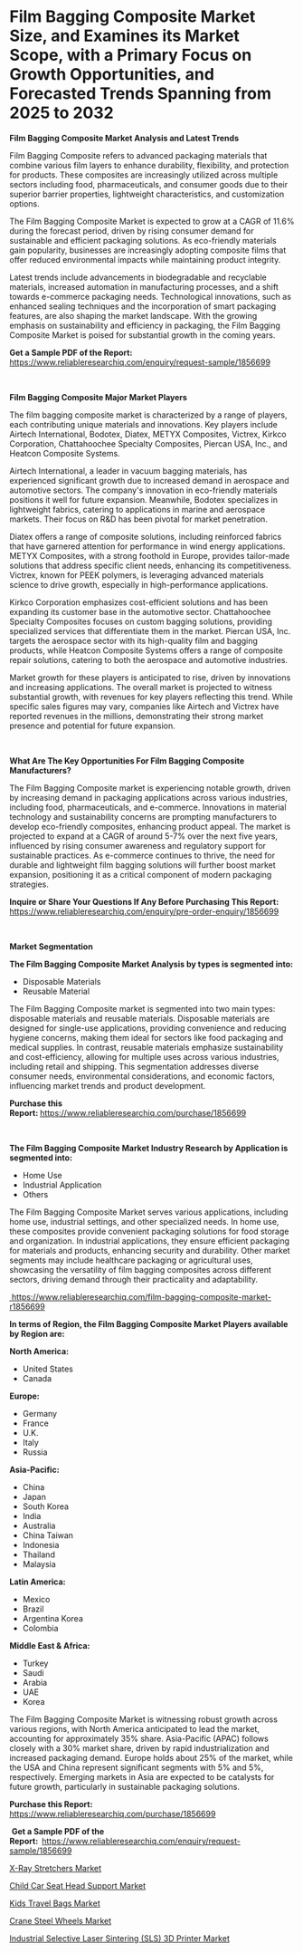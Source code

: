 <p><h1>Film Bagging Composite Market Size, and Examines its Market Scope, with a Primary Focus on Growth Opportunities, and Forecasted Trends Spanning from 2025 to 2032</h1></p><p><strong>Film Bagging Composite Market Analysis and Latest Trends</strong></p>
<p><p>Film Bagging Composite refers to advanced packaging materials that combine various film layers to enhance durability, flexibility, and protection for products. These composites are increasingly utilized across multiple sectors including food, pharmaceuticals, and consumer goods due to their superior barrier properties, lightweight characteristics, and customization options.</p><p>The Film Bagging Composite Market is expected to grow at a CAGR of 11.6% during the forecast period, driven by rising consumer demand for sustainable and efficient packaging solutions. As eco-friendly materials gain popularity, businesses are increasingly adopting composite films that offer reduced environmental impacts while maintaining product integrity. </p><p>Latest trends include advancements in biodegradable and recyclable materials, increased automation in manufacturing processes, and a shift towards e-commerce packaging needs. Technological innovations, such as enhanced sealing techniques and the incorporation of smart packaging features, are also shaping the market landscape. With the growing emphasis on sustainability and efficiency in packaging, the Film Bagging Composite Market is poised for substantial growth in the coming years.</p></p>
<p><strong>Get a Sample PDF of the Report:&nbsp;</strong> <a href="https://www.reliableresearchiq.com/enquiry/request-sample/1856699?utm_campaign=1141&utm_medium=2&utm_source=Github&utm_content=ia&utm_term=08012025&utm_id=film-bagging-composite">https://www.reliableresearchiq.com/enquiry/request-sample/1856699</a></p>
<p>&nbsp;</p>
<p><strong>Film Bagging Composite Major Market Players</strong></p>
<p><p>The film bagging composite market is characterized by a range of players, each contributing unique materials and innovations. Key players include Airtech International, Bodotex, Diatex, METYX Composites, Victrex, Kirkco Corporation, Chattahoochee Specialty Composites, Piercan USA, Inc., and Heatcon Composite Systems.</p><p>Airtech International, a leader in vacuum bagging materials, has experienced significant growth due to increased demand in aerospace and automotive sectors. The company's innovation in eco-friendly materials positions it well for future expansion. Meanwhile, Bodotex specializes in lightweight fabrics, catering to applications in marine and aerospace markets. Their focus on R&D has been pivotal for market penetration.</p><p>Diatex offers a range of composite solutions, including reinforced fabrics that have garnered attention for performance in wind energy applications. METYX Composites, with a strong foothold in Europe, provides tailor-made solutions that address specific client needs, enhancing its competitiveness. Victrex, known for PEEK polymers, is leveraging advanced materials science to drive growth, especially in high-performance applications.</p><p>Kirkco Corporation emphasizes cost-efficient solutions and has been expanding its customer base in the automotive sector. Chattahoochee Specialty Composites focuses on custom bagging solutions, providing specialized services that differentiate them in the market. Piercan USA, Inc. targets the aerospace sector with its high-quality film and bagging products, while Heatcon Composite Systems offers a range of composite repair solutions, catering to both the aerospace and automotive industries.</p><p>Market growth for these players is anticipated to rise, driven by innovations and increasing applications. The overall market is projected to witness substantial growth, with revenues for key players reflecting this trend. While specific sales figures may vary, companies like Airtech and Victrex have reported revenues in the millions, demonstrating their strong market presence and potential for future expansion.</p></p>
<p>&nbsp;</p>
<p><strong>What Are The Key Opportunities For Film Bagging Composite Manufacturers?</strong></p>
<p><p>The Film Bagging Composite market is experiencing notable growth, driven by increasing demand in packaging applications across various industries, including food, pharmaceuticals, and e-commerce. Innovations in material technology and sustainability concerns are prompting manufacturers to develop eco-friendly composites, enhancing product appeal. The market is projected to expand at a CAGR of around 5-7% over the next five years, influenced by rising consumer awareness and regulatory support for sustainable practices. As e-commerce continues to thrive, the need for durable and lightweight film bagging solutions will further boost market expansion, positioning it as a critical component of modern packaging strategies.</p></p>
<p><strong>Inquire or Share Your Questions If Any Before Purchasing This Report:</strong> <a href="https://www.reliableresearchiq.com/enquiry/pre-order-enquiry/1856699?utm_campaign=1141&utm_medium=2&utm_source=Github&utm_content=ia&utm_term=08012025&utm_id=film-bagging-composite">https://www.reliableresearchiq.com/enquiry/pre-order-enquiry/1856699</a></p>
<p>&nbsp;</p>
<p><strong>Market Segmentation</strong></p>
<p><strong>The Film Bagging Composite Market Analysis by types is segmented into:</strong></p>
<p><ul><li>Disposable Materials</li><li>Reusable Material</li></ul></p>
<p><p>The Film Bagging Composite market is segmented into two main types: disposable materials and reusable materials. Disposable materials are designed for single-use applications, providing convenience and reducing hygiene concerns, making them ideal for sectors like food packaging and medical supplies. In contrast, reusable materials emphasize sustainability and cost-efficiency, allowing for multiple uses across various industries, including retail and shipping. This segmentation addresses diverse consumer needs, environmental considerations, and economic factors, influencing market trends and product development.</p></p>
<p><strong>Purchase this Report:&nbsp;</strong><a href="https://www.reliableresearchiq.com/purchase/1856699?utm_campaign=1141&utm_medium=2&utm_source=Github&utm_content=ia&utm_term=08012025&utm_id=film-bagging-composite">https://www.reliableresearchiq.com/purchase/1856699</a></p>
<p>&nbsp;</p>
<p><strong>The Film Bagging Composite Market Industry Research by Application is segmented into:</strong></p>
<p><ul><li>Home Use</li><li>Industrial Application</li><li>Others</li></ul></p>
<p><p>The Film Bagging Composite Market serves various applications, including home use, industrial settings, and other specialized needs. In home use, these composites provide convenient packaging solutions for food storage and organization. In industrial applications, they ensure efficient packaging for materials and products, enhancing security and durability. Other market segments may include healthcare packaging or agricultural uses, showcasing the versatility of film bagging composites across different sectors, driving demand through their practicality and adaptability.</p></p>
<p><a href="https://www.reliableresearchiq.com/film-bagging-composite-market-r1856699?utm_campaign=1141&utm_medium=2&utm_source=Github&utm_content=ia&utm_term=08012025&utm_id=film-bagging-composite">&nbsp;https://www.reliableresearchiq.com/film-bagging-composite-market-r1856699</a></p>
<p><strong>In terms of Region, the Film Bagging Composite Market Players available by Region are:</strong></p>
<p>
    <p> <strong> North America: </strong>
        <ul>
            <li>United States</li>
            <li>Canada</li>
        </ul>
        </p> 
    <p> <strong> Europe: </strong>
        <ul>
            <li>Germany</li>
            <li>France</li>
            <li>U.K.</li>
            <li>Italy</li>
            <li>Russia</li>
        </ul>
        </p> 
    <p> <strong> Asia-Pacific: </strong>
        <ul>
            <li>China</li>
            <li>Japan</li>
            <li>South Korea</li>
            <li>India</li>
            <li>Australia</li>
            <li>China Taiwan</li>
            <li>Indonesia</li>
            <li>Thailand</li>
            <li>Malaysia</li>
        </ul>
        </p> 
    <p> <strong> Latin America: </strong>
        <ul>
            <li>Mexico</li>
            <li>Brazil</li>
            <li>Argentina Korea</li>
            <li>Colombia</li>
        </ul>
        </p> 
    <p> <strong> Middle East & Africa: </strong>
        <ul>
            <li>Turkey</li>
            <li>Saudi</li>
            <li>Arabia</li>
            <li>UAE</li>
            <li>Korea</li>
        </ul>
    </p>
    </p>
<p><p>The Film Bagging Composite Market is witnessing robust growth across various regions, with North America anticipated to lead the market, accounting for approximately 35% share. Asia-Pacific (APAC) follows closely with a 30% market share, driven by rapid industrialization and increased packaging demand. Europe holds about 25% of the market, while the USA and China represent significant segments with 5% and 5%, respectively. Emerging markets in Asia are expected to be catalysts for future growth, particularly in sustainable packaging solutions.</p></p>
<p><strong>Purchase this Report: </strong><a href="https://www.reliableresearchiq.com/purchase/1856699?utm_campaign=1141&utm_medium=2&utm_source=Github&utm_content=ia&utm_term=08012025&utm_id=film-bagging-composite">https://www.reliableresearchiq.com/purchase/1856699</a></p>
<p>&nbsp;<strong>Get a Sample PDF of the Report:&nbsp;&nbsp;</strong><a href="https://www.reliableresearchiq.com/enquiry/request-sample/1856699?utm_campaign=1141&utm_medium=2&utm_source=Github&utm_content=ia&utm_term=08012025&utm_id=film-bagging-composite">https://www.reliableresearchiq.com/enquiry/request-sample/1856699</a></p>
<p><strong></strong></p>
<p><p><a href="https://www.linkedin.com/pulse/global-x-ray-stretchers-market-trends-applications-analysis-h7ybf?utm_campaign=1141&utm_medium=2&utm_source=Github&utm_content=ia&utm_term=08012025&utm_id=film-bagging-composite">X-Ray Stretchers Market</a></p><p><a href="https://www.linkedin.com/pulse/forecasting-child-car-seat-head-support-market-expected-2sqif?utm_campaign=1141&utm_medium=2&utm_source=Github&utm_content=ia&utm_term=08012025&utm_id=film-bagging-composite">Child Car Seat Head Support Market</a></p><p><a href="https://www.linkedin.com/pulse/insightful-analysis-kids-travel-bags-market-2025-2032-mfbvf?utm_campaign=1141&utm_medium=2&utm_source=Github&utm_content=ia&utm_term=08012025&utm_id=film-bagging-composite">Kids Travel Bags Market</a></p><p><a href="https://github.com/donnettaletizia/Market-Research-Report-List-1/blob/main/crane-steel-wheels-market.md?utm_campaign=1141&utm_medium=2&utm_source=Github&utm_content=ia&utm_term=08012025&utm_id=film-bagging-composite">Crane Steel Wheels Market</a></p><p><a href="https://github.com/alberthagorsuch/Market-Research-Report-List-1/blob/main/industrial-selective-laser-sintering-sls-3d-printer-market.md?utm_campaign=1141&utm_medium=2&utm_source=Github&utm_content=ia&utm_term=08012025&utm_id=film-bagging-composite">Industrial Selective Laser Sintering (SLS) 3D Printer Market</a></p></p>